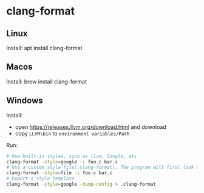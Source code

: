 # clang-format

## Linux

Install: apt install clang-format

## Macos

Install: brew install clang-format

## Windows

Install:

*   open <https://releases.llvm.org/download.html> and download
*   copy `LLVM\bin` to `environment variables/Path`

Run:

```bash
# Use built-in styles, such as llvm, Google, etc
clang-format -style=google -i foo.c bar.c
# Use a custom style file(.clang-format). The program will first look for a .clang-format file in the current directory, then recursively search parent directories
clang-format -style=file -i foo.c bar.c
# Export a style template
clang-format -style=google -dump-config > .clang-format
```
